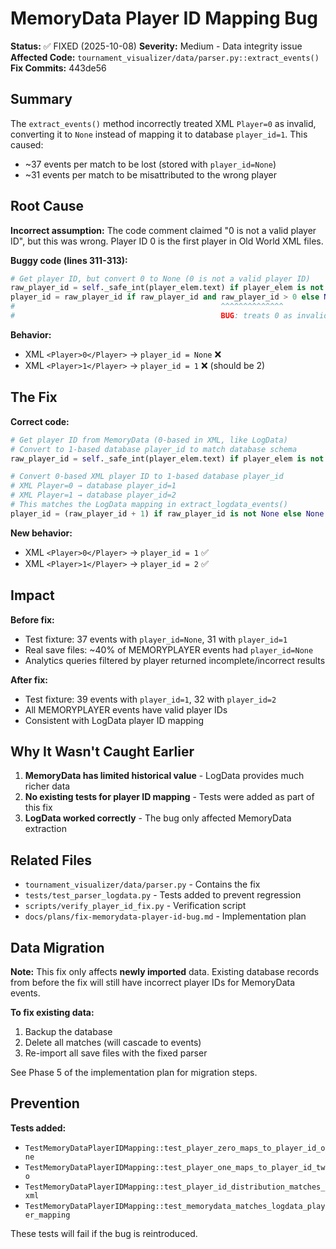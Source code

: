 # MemoryData Player ID Mapping Bug

**Status:** ✅ FIXED (2025-10-08)
**Severity:** Medium - Data integrity issue
**Affected Code:** `tournament_visualizer/data/parser.py::extract_events()`
**Fix Commits:** 443de56

## Summary

The `extract_events()` method incorrectly treated XML `Player=0` as invalid, converting it to `None` instead of mapping it to database `player_id=1`. This caused:
- ~37 events per match to be lost (stored with `player_id=None`)
- ~31 events per match to be misattributed to the wrong player

## Root Cause

**Incorrect assumption:** The code comment claimed "0 is not a valid player ID", but this was wrong. Player ID 0 is the first player in Old World XML files.

**Buggy code (lines 311-313):**
```python
# Get player ID, but convert 0 to None (0 is not a valid player ID)
raw_player_id = self._safe_int(player_elem.text) if player_elem is not None else None
player_id = raw_player_id if raw_player_id and raw_player_id > 0 else None
#                                              ^^^^^^^^^^^^^^
#                                              BUG: treats 0 as invalid
```

**Behavior:**
- XML `<Player>0</Player>` → `player_id = None` ❌
- XML `<Player>1</Player>` → `player_id = 1` ❌ (should be 2)

## The Fix

**Correct code:**
```python
# Get player ID from MemoryData (0-based in XML, like LogData)
# Convert to 1-based database player_id to match database schema
raw_player_id = self._safe_int(player_elem.text) if player_elem is not None else None

# Convert 0-based XML player ID to 1-based database player_id
# XML Player=0 → database player_id=1
# XML Player=1 → database player_id=2
# This matches the LogData mapping in extract_logdata_events()
player_id = (raw_player_id + 1) if raw_player_id is not None else None
```

**New behavior:**
- XML `<Player>0</Player>` → `player_id = 1` ✅
- XML `<Player>1</Player>` → `player_id = 2` ✅

## Impact

**Before fix:**
- Test fixture: 37 events with `player_id=None`, 31 with `player_id=1`
- Real save files: ~40% of MEMORYPLAYER events had `player_id=None`
- Analytics queries filtered by player returned incomplete/incorrect results

**After fix:**
- Test fixture: 39 events with `player_id=1`, 32 with `player_id=2`
- All MEMORYPLAYER events have valid player IDs
- Consistent with LogData player ID mapping

## Why It Wasn't Caught Earlier

1. **MemoryData has limited historical value** - LogData provides much richer data
2. **No existing tests for player ID mapping** - Tests were added as part of this fix
3. **LogData worked correctly** - The bug only affected MemoryData extraction

## Related Files

- `tournament_visualizer/data/parser.py` - Contains the fix
- `tests/test_parser_logdata.py` - Tests added to prevent regression
- `scripts/verify_player_id_fix.py` - Verification script
- `docs/plans/fix-memorydata-player-id-bug.md` - Implementation plan

## Data Migration

**Note:** This fix only affects **newly imported** data. Existing database records from before the fix will still have incorrect player IDs for MemoryData events.

**To fix existing data:**
1. Backup the database
2. Delete all matches (will cascade to events)
3. Re-import all save files with the fixed parser

See Phase 5 of the implementation plan for migration steps.

## Prevention

**Tests added:**
- `TestMemoryDataPlayerIDMapping::test_player_zero_maps_to_player_id_one`
- `TestMemoryDataPlayerIDMapping::test_player_one_maps_to_player_id_two`
- `TestMemoryDataPlayerIDMapping::test_player_id_distribution_matches_xml`
- `TestMemoryDataPlayerIDMapping::test_memorydata_matches_logdata_player_mapping`

These tests will fail if the bug is reintroduced.
